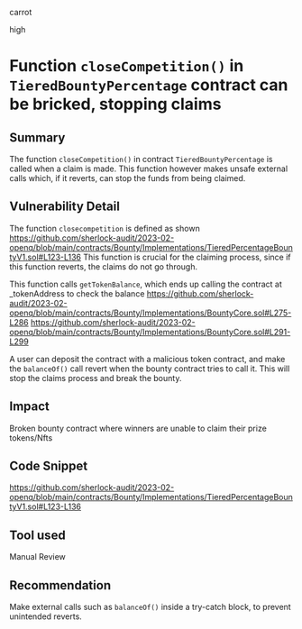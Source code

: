 carrot

high

# Function `closeCompetition()` in `TieredBountyPercentage` contract can be bricked, stopping claims

## Summary
The function `closeCompetition()` in contract `TieredBountyPercentage` is called when a claim is made. This function however makes unsafe external calls which, if it reverts, can stop the funds from being claimed.
## Vulnerability Detail
The function `closecompetition` is defined as shown
https://github.com/sherlock-audit/2023-02-openq/blob/main/contracts/Bounty/Implementations/TieredPercentageBountyV1.sol#L123-L136
This function is crucial for the claiming process, since if this function reverts, the claims do not go through.

This function calls `getTokenBalance`, which ends up calling the contract at _tokenAddress to check the balance
https://github.com/sherlock-audit/2023-02-openq/blob/main/contracts/Bounty/Implementations/BountyCore.sol#L275-L286
https://github.com/sherlock-audit/2023-02-openq/blob/main/contracts/Bounty/Implementations/BountyCore.sol#L291-L299

A user can deposit the contract with a malicious token contract, and make the `balanceOf()` call revert when the bounty contract tries to call it. This will stop the claims process and break the bounty.
## Impact
Broken bounty contract where winners are unable to claim their prize tokens/Nfts
## Code Snippet
https://github.com/sherlock-audit/2023-02-openq/blob/main/contracts/Bounty/Implementations/TieredPercentageBountyV1.sol#L123-L136
## Tool used

Manual Review

## Recommendation
Make external calls such as `balanceOf()` inside a try-catch block, to prevent unintended reverts.